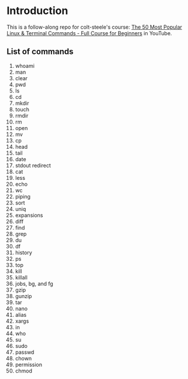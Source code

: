 # Introduction

This is a follow-along repo for colt-steele's course: [The 50 Most Popular Linux & Terminal Commands - Full Course for Beginners](https://www.youtube.com/watch?v=ZtqBQ68cfJc) in YouTube.

## List of commands

1. whoami
2. man
3. clear
4. pwd
5. ls
6. cd
7. mkdir
8. touch
9. rmdir
10. rm
11. open
12. mv
13. cp
14. head
15. tail
16. date
17. stdout redirect
18. cat
19. less
20. echo
21. wc
22. piping
23. sort
24. uniq
25. expansions
26. diff
27. find
28. grep
29. du
30. df
31. history
32. ps
33. top
34. kill
35. killall
36. jobs, bg, and fg
37. gzip
38. gunzip
39. tar
40. nano
41. alias
42. xargs
43. in
44. who
45. su
46. sudo
47. passwd
48. chown
49. permission
50. chmod